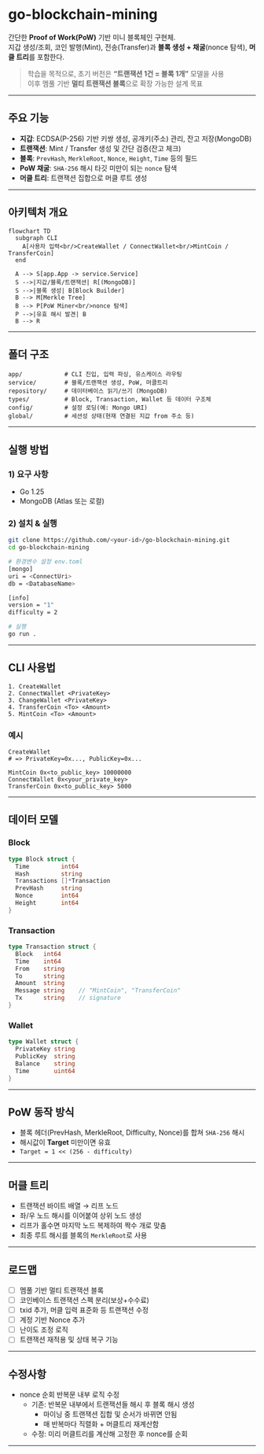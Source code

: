 # go-blockchain-mining
간단한 **Proof of Work(PoW)** 기반 미니 블록체인 구현체.  
지갑 생성/조회, 코인 발행(Mint), 전송(Transfer)과 **블록 생성 + 채굴**(nonce 탐색), **머클 트리**를 포함한다.

> 학습을 목적으로, 초기 버전은 **“트랜잭션 1건 = 블록 1개”** 모델을 사용  
> 이후 멤풀 기반 **멀티 트랜잭션 블록**으로 확장 가능한 설계 목표
---
## 주요 기능
- **지갑**: ECDSA(P-256) 기반 키쌍 생성, 공개키(주소) 관리, 잔고 저장(MongoDB)
- **트랜잭션**: Mint / Transfer 생성 및 간단 검증(잔고 체크)
- **블록**: `PrevHash`, `MerkleRoot`, `Nonce`, `Height`, `Time` 등의 필드
- **PoW 채굴**: `SHA-256` 해시 타깃 미만이 되는 `nonce` 탐색
- **머클 트리**: 트랜잭션 집합으로 머클 루트 생성
---
## 아키텍처 개요

```mermaid
flowchart TD
  subgraph CLI
    A[사용자 입력<br/>CreateWallet / ConnectWallet<br/>MintCoin / TransferCoin]
  end

  A --> S[app.App -> service.Service]
  S -->|지갑/블록/트랜잭션| R[(MongoDB)]
  S -->|블록 생성| B[Block Builder]
  B --> M[Merkle Tree]
  B --> P[PoW Miner<br/>nonce 탐색]
  P -->|유효 해시 발견| B
  B --> R
```

---
## 폴더 구조
```
app/            # CLI 진입, 입력 파싱, 유스케이스 라우팅
service/        # 블록/트랜잭션 생성, PoW, 머클트리
repository/     # 데이터베이스 읽기/쓰기 (MongoDB)
types/          # Block, Transaction, Wallet 등 데이터 구조체
config/         # 설정 로딩(예: Mongo URI)
global/         # 세션성 상태(현재 연결된 지갑 from 주소 등)
```

---
## 실행 방법

### 1) 요구 사항
- Go 1.25
- MongoDB (Atlas 또는 로컬)

### 2) 설치 & 실행
```bash
git clone https://github.com/<your-id>/go-blockchain-mining.git
cd go-blockchain-mining

# 환경변수 설정 env.toml
[mongo]
uri = <ConnectUri>
db = <DatabaseName>

[info]
version = "1"
difficulty = 2

# 실행 
go run .
```

---

## CLI 사용법
```
1. CreateWallet
2. ConnectWallet <PrivateKey>
3. ChangeWallet <PrivateKey>
4. TransferCoin <To> <Amount>
5. MintCoin <To> <Amount>
```

### 예시
```text
CreateWallet
# => PrivateKey=0x..., PublicKey=0x...

MintCoin 0x<to_public_key> 10000000
ConnectWallet 0x<your_private_key>
TransferCoin 0x<to_public_key> 5000
```

---

## 데이터 모델

### Block
```go
type Block struct {
  Time         int64
  Hash         string
  Transactions []*Transaction
  PrevHash     string
  Nonce        int64
  Height       int64
}
```

### Transaction
```go
type Transaction struct {
  Block   int64
  Time    int64
  From    string
  To      string
  Amount  string
  Message string    // "MintCoin", "TransferCoin"
  Tx      string    // signature
}
```

### Wallet
```go
type Wallet struct {
  PrivateKey string
  PublicKey  string
  Balance    string
  Time       uint64
}
```

---

## PoW 동작 방식
- 블록 헤더(PrevHash, MerkleRoot, Difficulty, Nonce)를 합쳐 `SHA-256` 해시
- 해시값이 **Target** 미만이면 유효
- `Target = 1 << (256 - difficulty)`

---

## 머클 트리
- 트랜잭션 바이트 배열 → 리프 노드
- 좌/우 노드 해시를 이어붙여 상위 노드 생성
- 리프가 홀수면 마지막 노드 복제하여 짝수 개로 맞춤
- 최종 루트 해시를 블록의 `MerkleRoot`로 사용

---

## 로드맵
- [ ] 멤풀 기반 멀티 트랜잭션 블록
- [ ] 코인베이스 트랜잭션 스펙 분리(보상+수수료)
- [ ] txid 추가, 머클 입력 표준화 등 트랜잭션 수정
- [ ] 계정 기반 Nonce 추가
- [ ] 난이도 조정 로직
- [ ] 트랜잭션 재적용 및 상태 복구 기능

---
## 수정사항
- nonce 순회 반복문 내부 로직 수정
  - 기존: 반복문 내부에서 트랜잭션들 해시 후 블록 해시 생성
    - 마이닝 중 트랜잭션 집합 및 순서가 바뀌면 안됨 
    - 매 반복마다 직렬화 + 머클트리 재계산함
  - 수정: 미리 머클트리를 계산해 고정한 후 nonce를 순회

---

[//]: # (## 보안/정합성 메모)

[//]: # (- 현재는 **문자열 직접 서명** → 권장: **직렬화 → 해시 → 서명**&#40;재현성/보안성 향상&#41;)

[//]: # (- **코인베이스 트랜잭션**은 별도 규칙 필요&#40;서명 불요 or 네트워크 정책&#41;)

[//]: # (- **Nonce 미구현** → 동일 Tx 재사용 가능성 존재)

[//]: # (- **머클 입력**은 `gob` 직렬화 → 권장: 표준 직렬화 & txid&#40;고정 길이 해시&#41; 기반)
